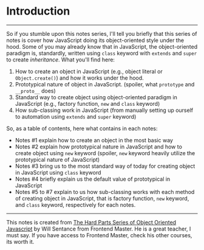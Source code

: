 # Introduction

---

So if you stumble upon this notes series, I'll tell you briefly that this series of notes is cover how JavaScript doing its object-oriented style under the hood. Some of you may already know that in JavaScript, the object-oriented paradigm is, standardly, written using `class` keyword with `extends` and `super` to create *inheritance*. What you'll find here:

1.  How to create an object in JavaScript (e.g., object literal or `Object.create()`) and how it works under the hood.
2.  Prototypical nature of object in JavaScript. (spoiler, what `prototype` and `__proto__` does)
3.  Standard way to create object using object-oriented paradigm in JavaScript (e.g., factory function, `new` and `class` keyword)
4.  How sub-classing work in JavaScript (from manually setting up ourself to automation using `extends` and `super` keyword)

So, as a table of contents, here what contains in each notes:

-   Notes #1 explain how to create an object in the most basic way
-   Notes #2 explain how prototypical nature in JavaScript and how to create object using `new` keyword (spoiler, `new` keyword heavily utilize the prototypical nature of JavaScript)
-   Notes #3 bring us to the most standard way of today for creating object in JavaScript using `class` keyword
-   Notes #4 briefly explain us the default value of prototypical in JavaScript
-   Notes #5 to #7 explain to us how sub-classing works with each method of creating object in JavaScript, that is factory function, `new` keyword, and `class` keyword, respectively for each notes.



---

This notes is created from [The Hard Parts Series of Object Oriented Javascript](https://frontendmasters.com/courses/object-oriented-js/) by Will Sentance from Frontend Master. He is a great teacher, I must say. If you have access to Frontend Master, check his other courses, its worth it.






